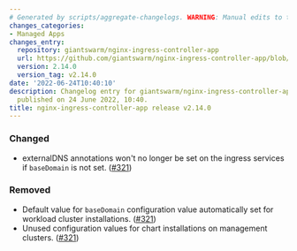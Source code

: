 ```yaml
---
# Generated by scripts/aggregate-changelogs. WARNING: Manual edits to this files will be overwritten.
changes_categories:
- Managed Apps
changes_entry:
  repository: giantswarm/nginx-ingress-controller-app
  url: https://github.com/giantswarm/nginx-ingress-controller-app/blob/master/CHANGELOG.md#2140---2022-06-24
  version: 2.14.0
  version_tag: v2.14.0
date: '2022-06-24T10:40:10'
description: Changelog entry for giantswarm/nginx-ingress-controller-app version 2.14.0,
  published on 24 June 2022, 10:40.
title: nginx-ingress-controller-app release v2.14.0
---
```


### Changed
- externalDNS annotations won't no longer be set on the ingress services if `baseDomain` is not set. ([#321](https://github.com/giantswarm/ingress-nginx-app/pull/321))
### Removed
- Default value for `baseDomain` configuration value automatically set for workload cluster installations. ([#321](https://github.com/giantswarm/ingress-nginx-app/pull/321))
- Unused configuration values for chart installations on management clusters. ([#321](https://github.com/giantswarm/ingress-nginx-app/pull/321))
